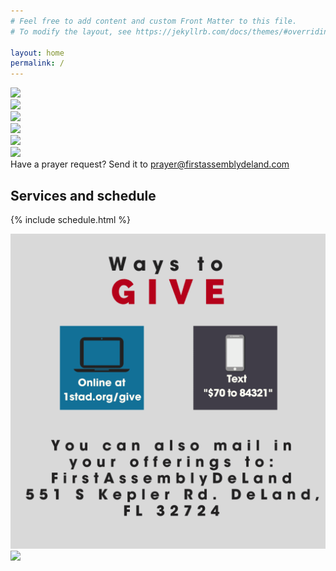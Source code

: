 ```yaml
---
# Feel free to add content and custom Front Matter to this file.
# To modify the layout, see https://jekyllrb.com/docs/themes/#overriding-theme-defaults

layout: home
permalink: /
---
```


<div class="component-live"></div>

<div class="row">
    <div class="col-xs-12 col-sm-12 col-md-4 col-lg-4 promotion">
        <a href="https://www.dropbox.com/s/raw/6euxggd0dk59l6y/promo1.jpg" target="_blank"><img class="image-responsive" src="https://www.dropbox.com/s/raw/6euxggd0dk59l6y/promo1.jpg" /></a>
    </div>
    <div class="col-xs-12 col-sm-12 col-md-4 col-lg-4 promotion">
        <a href="https://www.dropbox.com/s/raw/2bfzofasnzrqa88/promo2.jpg" target="_blank"><img class="image-responsive" src="https://www.dropbox.com/s/raw/2bfzofasnzrqa88/promo2.jpg" /></a>
    </div>
    <div class="col-xs-12 col-sm-12 col-md-4 col-lg-4 promotion">
        <a href="https://www.dropbox.com/s/raw/4boj1oqfb61a9ys/promo3.jpg" target="_blank"><img class="image-responsive" src="https://www.dropbox.com/s/raw/4boj1oqfb61a9ys/promo3.jpg" /></a>
    </div>
    <div class="col-xs-12 col-sm-12 col-md-4 col-lg-4 promotion">
        <a href="https://www.dropbox.com/s/raw/npw7hyup1n5i7oh/promo4.jpg" target="_blank"><img class="image-responsive" src="https://www.dropbox.com/s/raw/npw7hyup1n5i7oh/promo4.jpg" /></a>
    </div>
    <div class="col-xs-12 col-sm-12 col-md-4 col-lg-4 promotion">
        <a href="https://www.dropbox.com/s/raw/0oq7bjesevsj0fq/promo5.jpg" target="_blank"><img class="image-responsive" src="https://www.dropbox.com/s/raw/0oq7bjesevsj0fq/promo5.jpg" /></a>
    </div>
    <div class="col-xs-12 col-sm-12 col-md-4 col-lg-4 promotion">
        <a href="https://www.dropbox.com/s/raw/rtcrs9zgbtjlmu4/promo6.jpg" target="_blank"><img class="image-responsive" src="https://www.dropbox.com/s/raw/rtcrs9zgbtjlmu4/promo6.jpg" /></a>
    </div>
</div>

<div class="schedule row">
    <div class="col-xs-12 col-sm-12 col-md-12 col-lg-12">
        <div>
            Have a prayer request? Send it to <a href="emailto:prayer@firstassemblydeland.com">prayer@firstassemblydeland.com</a>
        </div>
    </div>
</div>

## Services and schedule

{% include schedule.html %}

<!--
## Upcoming events

<div class="row">
    <div class="col-xs-12 col-sm-12 col-md-6 col-lg-6">
        <img class="image-responsive" src="/static/Good-Friday20-scaled.jpg" />
    </div>
    <div class="col-xs-12 col-sm-12 col-md-6 col-lg-6">
        <img class="image-responsive" src="/static/sunrise-service20.jpg" />
    </div>
</div>
<div class="end-xs end-sm end-md end-lg"><a href="/events/"><strong>More events &raquo;</strong></a></div>
-->

<div class="component-social"></div>

<div class="row">
    <div class="col-xs-12 col-sm-12 col-md-6 col-lg-6">
        <a href="https://firstdeland.churchcenter.com/giving">
            <img src="/static/waystogive.png" class="image-responsive" />
        </a>
    </div>
    <div class="col-xs-12 col-sm-12 col-md-6 col-lg-6">
        <img class="image-responsive" src="https://www.dropbox.com/s/raw/vjuogcungj54t69/bottom_notice.jpg" />
    </div>
</div>
